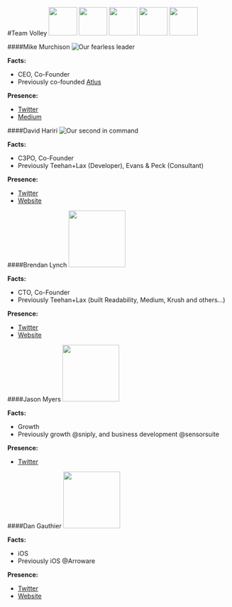 #Team Volley
<a href="#mike-murchison"><img src="https://lh4.googleusercontent.com/-DgVSPN_T0SA/AAAAAAAAAAI/AAAAAAAAAAA/lMdQB0bH9mQ/s128-c-k/photo.jpg" width="64px"></a>
<a href="#david-hariri"><img src="https://lh3.googleusercontent.com/-15DCouwNT5s/AAAAAAAAAAI/AAAAAAAAAAA/O4A3I3KDqTQ/s128-c-k/photo.jpg" width="64px"></a>
<a href="#brendan-lynch"><img src="https://pbs.twimg.com/profile_images/1191382894/twitter_200x200.jpg" width="64px"></a>
<a href="#jason-myers"><img src="https://pbs.twimg.com/profile_images/580451409004523520/KpFkqn0J.jpg" width="64px"></a>
<a href="#dan-gauthier"><img src="https://media.licdn.com/media/p/1/005/012/0bb/16b3b2d.jpg" width="64px"></a>

####Mike Murchison
![](https://lh4.googleusercontent.com/-DgVSPN_T0SA/AAAAAAAAAAI/AAAAAAAAAAA/lMdQB0bH9mQ/s128-c-k/photo.jpg "Our fearless leader")

**Facts:**
- CEO, Co-Founder
- Previously co-founded [Atlus](http://crunchbase.com/organization/atlus-inc)

**Presence:**
- [Twitter](https://twitter.com/mimurchison "Mike's Twitter")
- [Medium](https://medium.com/@mimurchison "Mike's Medium")

####David Hariri
![](https://lh3.googleusercontent.com/-15DCouwNT5s/AAAAAAAAAAI/AAAAAAAAAAA/O4A3I3KDqTQ/s128-c-k/photo.jpg "Our second in command")

**Facts:**
- C3PO, Co-Founder
- Previously Teehan+Lax (Developer), Evans & Peck (Consultant)

**Presence:**
- [Twitter](https://twitter.com/davehariri "David's Twitter")
- [Website](http://dhariri.com "David's Site")

####Brendan Lynch
<img width="128px" src="https://pbs.twimg.com/profile_images/1191382894/twitter_200x200.jpg">

**Facts:**
- CTO, Co-Founder
- Previously Teehan+Lax (built Readability, Medium, Krush and others...)

**Presence:**
- [Twitter](https://twitter.com/brendanlynch "Brendan's Twitter")
- [Website](http://brendanlynch.com "Brendan's Site")

####Jason Myers
<img width="128px" src="https://pbs.twimg.com/profile_images/580451409004523520/KpFkqn0J.jpg">

**Facts:**
- Growth
- Previously growth @sniply, and business development @sensorsuite

**Presence:**
- [Twitter](https://twitter.com/JasonMyersTO "Jasons's Twitter")

####Dan Gauthier
<img width="128px" src="https://media.licdn.com/media/p/1/005/012/0bb/16b3b2d.jpg">

**Facts:**
- iOS 
- Previously iOS @Arroware

**Presence:**
- [Twitter](https://twitter.com/Cowfaboo "Dan's Twitter")
- [Website](http://www.twigrunner.com/ "Dan's Site")


